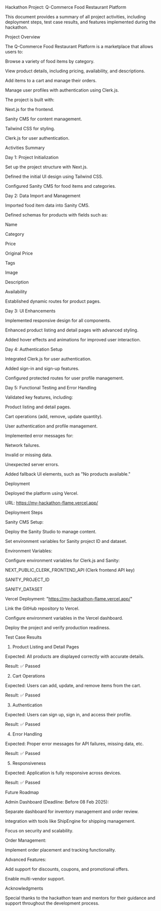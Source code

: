 Hackathon Project: Q-Commerce Food Restaurant Platform

This document provides a summary of all project activities, including deployment steps, test case results, and features implemented during the hackathon.

Project Overview

The Q-Commerce Food Restaurant Platform is a marketplace that allows users to:

Browse a variety of food items by category.

View product details, including pricing, availability, and descriptions.

Add items to a cart and manage their orders.

Manage user profiles with authentication using Clerk.js.

The project is built with:

Next.js for the frontend.

Sanity CMS for content management.

Tailwind CSS for styling.

Clerk.js for user authentication.

Activities Summary

Day 1: Project Initialization

Set up the project structure with Next.js.

Defined the initial UI design using Tailwind CSS.

Configured Sanity CMS for food items and categories.

Day 2: Data Import and Management

Imported food item data into Sanity CMS.

Defined schemas for products with fields such as:

Name

Category

Price

Original Price

Tags

Image

Description

Availability

Established dynamic routes for product pages.

Day 3: UI Enhancements

Implemented responsive design for all components.

Enhanced product listing and detail pages with advanced styling.

Added hover effects and animations for improved user interaction.

Day 4: Authentication Setup

Integrated Clerk.js for user authentication.

Added sign-in and sign-up features.

Configured protected routes for user profile management.

Day 5: Functional Testing and Error Handling

Validated key features, including:

Product listing and detail pages.

Cart operations (add, remove, update quantity).

User authentication and profile management.

Implemented error messages for:

Network failures.

Invalid or missing data.

Unexpected server errors.

Added fallback UI elements, such as "No products available."

Deployment

Deployed the platform using Vercel.

URL: https://my-hackathon-flame.vercel.app/

Deployment Steps

Sanity CMS Setup:

Deploy the Sanity Studio to manage content.

Set environment variables for Sanity project ID and dataset.

Environment Variables:

Configure environment variables for Clerk.js and Sanity:

NEXT_PUBLIC_CLERK_FRONTEND_API (Clerk frontend API key)

SANITY_PROJECT_ID

SANITY_DATASET

Vercel Deployment: "https://my-hackathon-flame.vercel.app/"

Link the GitHub repository to Vercel.

Configure environment variables in the Vercel dashboard.

Deploy the project and verify production readiness.

Test Case Results

1. Product Listing and Detail Pages

Expected: All products are displayed correctly with accurate details.

Result: ✅ Passed

2. Cart Operations

Expected: Users can add, update, and remove items from the cart.

Result: ✅ Passed

3. Authentication

Expected: Users can sign up, sign in, and access their profile.

Result: ✅ Passed

4. Error Handling

Expected: Proper error messages for API failures, missing data, etc.

Result: ✅ Passed

5. Responsiveness

Expected: Application is fully responsive across devices.

Result: ✅ Passed

Future Roadmap

Admin Dashboard (Deadline: Before 08 Feb 2025):

Separate dashboard for inventory management and order review.

Integration with tools like ShipEngine for shipping management.

Focus on security and scalability.

Order Management:

Implement order placement and tracking functionality.

Advanced Features:

Add support for discounts, coupons, and promotional offers.

Enable multi-vendor support.

Acknowledgments

Special thanks to the hackathon team and mentors for their guidance and support throughout the development process.
